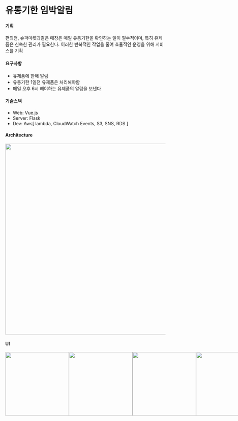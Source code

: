 # 유통기한 임박알림

#### 기획
편의점, 슈퍼마켓과같은 매장은 매일 유통기한을 확인하는 일이 필수적이며, 특히 유제품은 신속한 관리가 필요한다.
이러한 반복적인 작업을 줄여 효율적인 운영을 위해 서비스를 기획

#### 요구사항
- 유제품에 한해 알림
- 유통기한 1일전 유제품은 처리해야함
- 매일 오후 6시 빼야하는 유제품의 알람을 보낸다

#### 기술스택
- Web: Vue.js
- Server: Flask
- Dev: Aws[ lambda, CloudWatch Events, S3, SNS, RDS ]


#### Architecture
<img width="600" src="https://github.com/user-attachments/assets/73ba9402-9685-4218-80a4-59006f455351"/>

#### UI
<div style="display:flex; width:200px;">
  <img width="200"  src="https://github.com/user-attachments/assets/4b053320-a386-43fc-ab87-6ead930ec09a"/>
  <img width="200" src="https://github.com/user-attachments/assets/42e7cd88-18d1-4192-b722-fb6233499df3"/>
  <img width="200" src="https://github.com/user-attachments/assets/53620fe2-8d9c-4992-bdd8-1f2de8f5b616"/>
  <img width="200" src="https://github.com/user-attachments/assets/45bf956a-0bbc-418e-a84e-c31178cad222"/>
</div>


